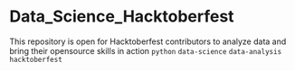 # Data_Science_Hacktoberfest
This repository is open for Hacktoberfest contributors to analyze data and bring their opensource skills in action  ``` python ``` ```data-science``` ```data-analysis``` ```hacktoberfest```
